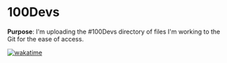 # 100Devs

**Purpose**: I'm uploading the #100Devs directory of files I'm working to the Git for the ease of access.

[![wakatime](https://wakatime.com/badge/github/AnazThaj/100Devs.svg)](https://wakatime.com/badge/github/AnazThaj/100Devs)
